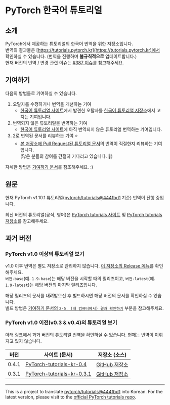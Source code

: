 # PyTorch 한국어 튜토리얼

## 소개

PyTorch에서 제공하는 튜토리얼의 한국어 번역을 위한 저장소입니다.\
번역의 결과물은 [https://tutorials.pytorch.kr](https://tutorials.pytorch.kr)에서 확인하실 수 있습니다. (번역을 진행하며 **불규칙적으로** 업데이트합니다.)\
현재 버전의 번역 / 변경 관련 이슈는 [#387 이슈](https://github.com/PyTorchKorea/tutorials-kr/issues/387)를 참고해주세요.

## 기여하기

다음의 방법들로 기여하실 수 있습니다.

1. 오탈자를 수정하거나 번역을 개선하는 기여
   * [한국어 튜토리얼 사이트](http://tutorials.pytorch.kr/)에서 발견한 오탈자를 [한국어 튜토리얼 저장소](https://github.com/PyTorchKorea/tutorials-kr)에서 고치는 기여입니다.
2. 번역되지 않은 튜토리얼을 번역하는 기여
   * [한국어 튜토리얼 사이트](http://tutorials.pytorch.kr/)에 아직 번역되지 않은 튜토리얼 번역하는 기여입니다.
3. 2로 번역된 문서를 리뷰하는 기여 :star:
   * [본 저장소에 Pull Request된 튜토리얼 문서](https://github.com/PyTorchKorea/tutorials-kr/pulls)의 번역이 적절한지 리뷰하는 기여입니다. \
     (많은 분들의 참여를 간절히 기다리고 있습니다. :pray:)

자세한 방법은 [기여하기 문서](CONTRIBUTING.md)를 참조해주세요. :)

## 원문

현재 PyTorch v1.10.1 튜토리얼([pytorch/tutorials@444fbd1](https://github.com/pytorch/tutorials/commit/444fbd16f2ddf9967baf8b06e83867a141b071c2) 기준) 번역이 진행 중입니다.

최신 버전의 튜토리얼(공식, 영어)은 [PyTorch tutorials 사이트](https://pytorch.org/tutorials) 및 [PyTorch tutorials 저장소](https://github.com/pytorch/tutorials)를 참고해주세요.

## 과거 버전

### PyTorch v1.0 이상의 튜토리얼 보기

v1.0 이후 번역은 별도 저장소로 관리하지 않습니다. [이 저장소의 Release 메뉴](https://github.com/PyTorchKorea/tutorials-kr/releases)를 확인해주세요. \
`버전-base`(예. `1.9-base`)는 해당 버전을 시작할 때의 릴리즈이고, `버전-latest`(예. `1.9-latest`)는 해당 버전의 마지막 릴리즈입니다.

해당 릴리즈의 문서를 내려받으신 후 빌드하시면 해당 버전의 문서를 확인하실 수 있습니다. \
빌드 방법은 [기여하기 문서의 `2-5. (내 컴퓨터에서) 결과 확인하기`](https://github.com/PyTorchKorea/tutorials-kr/blob/master/CONTRIBUTING.md#2-5-내-컴퓨터에서-결과-확인하기) 부분을 참고해주세요.

### PyTorch v1.0 이전(v0.3 & v0.4)의 튜토리얼 보기

아래 링크에서 과거 버전의 튜토리얼 번역을 확인하실 수 있습니다. 현재는 번역이 이뤄지고 있지 않습니다.

  | 버전   | 사이트 (문서) | 저장소 (소스) |
  | ------ | ------------- | ------------- |
  | 0.4.1  | [PyTorch-tutorials-kr-0.4](https://9bow.github.io/PyTorch-tutorials-kr-0.4) | [GitHub 저장소](https://github.com/PyTorchKorea/tutorials-kr-0.4) |
  | 0.3.1  | [PyTorch-tutorials-kr-0.3.1](https://9bow.github.io/PyTorch-tutorials-kr-0.3.1) | [GitHub 저장소](https://github.com/PyTorchKorea/tutorials-kr-0.3.1) |

---
This is a project to translate [pytorch/tutorials@444fbd1](https://github.com/pytorch/tutorials/commit/444fbd16f2ddf9967baf8b06e83867a141b071c2) into Korean.
For the latest version, please visit to the [official PyTorch tutorials repo](https://github.com/pytorch/tutorials).
